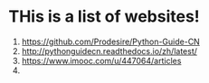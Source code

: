 # THis is a list of websites!

1. <https://github.com/Prodesire/Python-Guide-CN>
2. <http://pythonguidecn.readthedocs.io/zh/latest/>
3. https://www.imooc.com/u/447064/articles
4. ​


